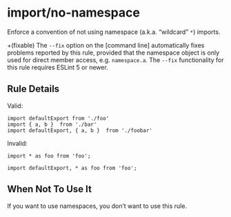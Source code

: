import/no-namespace
===================

Enforce a convention of not using namespace (a.k.a. “wildcard” `*`) imports.

+(fixable) The `--fix` option on the \[command line\] automatically fixes problems reported by this rule, provided that the namespace object is only used for direct member access, e.g. `namespace.a`. The `--fix` functionality for this rule requires ESLint 5 or newer.

Rule Details
------------

Valid:

    import defaultExport from './foo'
    import { a, b }  from './bar'
    import defaultExport, { a, b }  from './foobar'

Invalid:

    import * as foo from 'foo';

    import defaultExport, * as foo from 'foo';

When Not To Use It
------------------

If you want to use namespaces, you don’t want to use this rule.
